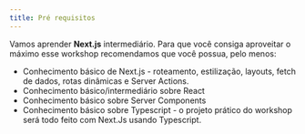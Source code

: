 ```yaml
---
title: Pré requisitos
---
```


Vamos aprender **Next.js** intermediário. Para que você consiga aproveitar o máximo esse workshop recomendamos que você possua, pelo menos:

- Conhecimento básico de Next.js - roteamento, estilização, layouts, fetch de dados, rotas dinâmicas e Server Actions.
- Conhecimento básico/intermediário sobre React
- Conhecimento básico sobre Server Components
- Conhecimento básico sobre Typescript - o projeto prático do workshop será todo feito com Next.Js usando Typescript.
